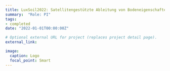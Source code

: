 ```yaml
---
title: LuxSoil2022: Satellitengestützte Ableitung von Bodeneigenschaften in Luxemburg
summary:  "Role: PI"
tags:
- completed
date: "2022-01-01T00:00:00Z"

# Optional external URL for project (replaces project detail page).
external_link: 

image:
  caption: Logo
  focal_point: Smart
---
```

